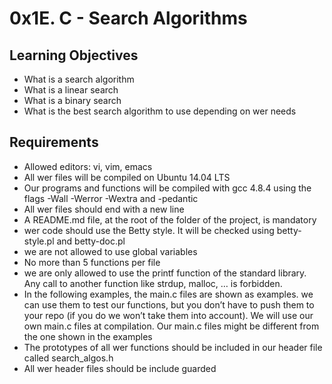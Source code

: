 # 0x1E. C - Search Algorithms

## Learning Objectives
* What is a search algorithm
* What is a linear search
* What is a binary search
* What is the best search algorithm to use depending on wer needs

## Requirements
* Allowed editors: vi, vim, emacs
* All wer files will be compiled on Ubuntu 14.04 LTS
* Our programs and functions will be compiled with gcc 4.8.4 using the flags -Wall -Werror -Wextra and -pedantic
* All wer files should end with a new line
* A README.md file, at the root of the folder of the project, is mandatory
* wer code should use the Betty style. It will be checked using betty-style.pl and betty-doc.pl
* we are not allowed to use global variables
* No more than 5 functions per file
* we are only allowed to use the printf function of the standard library. Any call to another function like strdup, malloc, … is forbidden.
* In the following examples, the main.c files are shown as examples. we can use them to test our functions, but you don’t have to push them to your repo (if you do we won’t take them into account). We will use our own main.c files at compilation. Our main.c files might be different from the one shown in the examples
* The prototypes of all wer functions should be included in our header file called search_algos.h
* All wer header files should be include guarded
